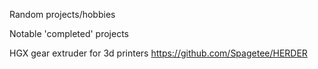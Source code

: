 Random projects/hobbies

Notable 'completed' projects

  HGX gear extruder for 3d printers https://github.com/Spagetee/HERDER
